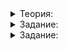 <details>
<summary>Теория:</summary>

# Заголовочные файлы и файлы с реализацией

По аналогии с подсчётом количества кирпичей научим вашего маляра считать расход краски:

```cpp
#include "wall.h"

class Painter {
public:
    void Paint(Wall& wall, Wall::Color color) const {
        wall.SetColor(color);
    }
    double CalcPaintNeeded(const Wall& wall) const {
        double height = wall.GetHeight();
        double width = wall.GetWidth();
        // Пусть расход краски считается вот так
		    return width * height * 0.4;
    }
};

```

Но подождите. Выглядит знакомо. И расход краски, и количество кирпичей зависят от площади стены. Сделаем новый файл с функцией, которая будет считать площадь по известной ширине и высоте.

square_calculation.h

```cpp
double CalcSquare(double width, double height) {
    return width * height;
}

```

Применим функцию  `CalcSquare`  для подсчёта кирпичей и краски.

builder.h

```cpp
#include "square_calculation.h"
#include "wall.h"

class Builder {
public:
    double CalcBricksNeeded(const Wall& wall) const {
        double height = wall.GetHeight();
        double width = wall.GetWidth();
        return CalcSquare(width, height) * 5;
    }
};

```

painter.h

```cpp
#include "square_calculation.h"
#include "wall.h"

class Painter {
public:
    void Paint(Wall& wall, Wall::Color color) const {
        wall.SetColor(color);
    }
    double CalcPaintNeeded(const Wall& wall) const {
        double height = wall.GetHeight();
        double width = wall.GetWidth();
        return CalcSquare(width, height) * 0.4;
    }
};

```

main.cpp

```cpp
#include "builder.h"
#include "painter.h"
#include <iostream>

using namespace std;

int main() {
    Builder tom;
    Painter bill;
    Wall wall(3.5, 2.45);

    cout << tom.CalcBricksNeeded(wall) << endl;
    cout << bill.CalcPaintNeeded(wall) << endl;
}

```

Компилируем и видим многообразие ошибок:

```
In file included from painter.h:1:0,
                 from main.cpp:2:
square_calculation.h: In function 'double CalcSquare(double, double)':
square_calculation.h:1:8: error: redefinition of 'double CalcSquare(double, double)'
 double CalcSquare(double width, double height) {
        ^~~~~~~~~~
In file included from builder.h:1:0,
                 from main.cpp:1:
square_calculation.h:1:8: note: 'double CalcSquare(double, double)' previously defined here
 double CalcSquare(double width, double height) {
        ^~~~~~~~~~
In file included from painter.h:2:0,
                 from main.cpp:2:
wall.h: At global scope:
wall.h:1:7: error: redefinition of 'class Wall'
 class Wall {
       ^~~~
In file included from builder.h:2:0,
                 from main.cpp:1:
wall.h:1:7: error: previous definition of 'class Wall'
 class Wall {
       ^~~~

```

Посмотрим на первую из них: “redefinition of double CalcSquare(double, double)”. Сообщение об ошибке говорит, что у функции CalcSquare несколько определений. Разберёмся, как так вышло.

Вряд ли вам доводилось думать как компилятор. Сейчас самое время. Чтобы понять, что компилятор делает с файлами, пойдём по коду строчка за строчкой. Заменим директивy  `#include "square_calculation.h"`  на соответствующий файл. Получим:

builder.h

```cpp
double CalcSquare(double width, double height) {
    return width * height;
}

#include "wall.h"

class Builder {
public:
    double CalcBricksNeeded(const Wall& wall) const {
        double height = wall.GetHeight();
        double width = wall.GetWidth();
        return CalcSquare(width, height) * 5;
    }
};

```

painter.h

```cpp
double CalcSquare(double width, double height) {
    return width * height;
}

#include "wall.h"

class Painter {
public:
    void Paint(Wall& wall, Wall::Color color) const {
        wall.SetColor(color);
    }
    double CalcPaintNeeded(const Wall& wall) const {
        double height = wall.GetHeight();
        double width = wall.GetWidth();
        return CalcSquare(width, height) * 0.4;
    }
};

```

А теперь заменим  `#include "builder.h"`  и  `#include "painter.h"`  в main.cpp:

```cpp
double CalcSquare(double width, double height) {
    return width * height;
}

#include "wall.h"

class Builder {
public:
    double CalcBricksNeeded(const Wall& wall) const {
        double height = wall.GetHeight();
        double width = wall.GetWidth();
        return CalcSquare(width, height) * 5;
    }
};

double CalcSquare(double width, double height) {
    return width * height;
}

#include "wall.h"

class Painter {
public:
    void Paint(Wall& wall, Wall::Color color) const {
        wall.SetColor(color);
    }
    double CalcPaintNeeded(const Wall& wall) const {
        double height = wall.GetHeight();
        double width = wall.GetWidth();
        return CalcSquare(width, height) * 0.4;
    }
};

#include <iostream>

using namespace std;

int main() {
    Builder tom;
    Painter bill;
    Wall wall(3.5, 2.45);

    cout << tom.CalcBricksNeeded(wall) << endl;
    cout << bill.CalcPaintNeeded(wall) << endl;
}

```

Получилось, что в одном файле две функции  `CalcSquare`, и обе определены — имеют тело. Компилятор не сравнивает, одинаковая ли у этих функций реализация. Он просто видит, что их две, и знает: у каждой функции может быть только одно тело.

А теперь к самому интересному — исправлению ошибки. Если вы внимательны, наверняка уже заметили: файл  `main`  имеет расширение .cpp, а добавленные файлы — расширение .h. И те, и другие написаны на языке С++, и глобальной разницы между ними нет.

Файлы с расширением .h или реже .hpp называются заголовочными, а файлы с расширением .cpp — файлами с реализацией. Заголовочные файлы содержат объявления функций, а файлы с реализацией — определения функций.

Оставим определение функции в square_calculation.h и добавим файл square_calculation.cpp.

square_calculation.h

```cpp
double CalcSquare(double width, double height);

```

square_calculation.cpp

```cpp
double CalcSquare(double height, double width) {
    return width * height;
}

```

После замены  `#include`  “builder.h” и  `#include`  “painter.h” main.cpp будет выглядеть так:

```cpp
double CalcSquare(double width, double height);

#include "wall.h"

class Builder {
public:
    double CalcBricksNeeded(const Wall& wall) const {
        double height = wall.GetHeight();
        double width = wall.GetWidth();
        return CalcSquare(width, height) * 5;
    }
};

double CalcSquare(double width, double height);

#include "wall.h"

class Painter {
public:
    void Paint(Wall& wall, Wall::Color color) const {
        wall.SetColor(color);
    }
    double CalcPaintNeeded(const Wall& wall) const {
        double height = wall.GetHeight();
        double width = wall.GetWidth();
        return CalcSquare(width, height) * 0.4;
    }
};

#include <iostream>

using namespace std;

int main() {
    Builder tom;
    Painter bill;
    Wall wall(3.5, 2.45);

    cout << tom.CalcBricksNeeded(wall) << endl;
    cout << bill.CalcPaintNeeded(wall) << endl;
}

```

Больше проблемы с двумя определениями функции  `CalcSquare`  нет.

В мире больших реальных проектов практически не бывает заголовочных файлов с одной функцией. Обычно в них гораздо больше информации. Поэтому принято включать заголовочный файл в соответствующий файл с реализацией и называть их одинаково, но с разными расширениями. То есть в финальном варианте файл square_calculation.cpp будет выглядеть так:

```cpp
#include "square_calculation.h"

double CalcSquare(double width, double height) {
    return width * height;
}
```

</details>

<details>
<summary>Задание:</summary>

## Задание 1

Выделите в отдельный файл wall.cpp определения методов класса  `Wall`.

**Пример**

```
double w = 3.5;
  double h = 2.45;
  Wall wall(w, h);
  // wall.GetWidth() == w
  // wall.GetHeight() == h

  wall.SetColor(Wall::Color::BLUE);

  // wall.GetColor() == Wall::Color::BLUE
  // wall.GetWidth() == w
  // wall.GetHeight() == h

```

### Подсказка

Ещё один пример определения метода класса  `Wall`:

```cpp
double Wall::GetHeight() const {
    return height_;
}
```

</details>

<details>
<summary>Задание:</summary>

## Задание 2

Строитель Том построил стену. Маляр Билл покрасил её в ваш любимый цвет. Теперь нужен столяр Джек. Он сможет сказать, сколько на эту стену поместится красивых полок для вашей коллекции музыкальных шкатулок. Создайте новый класс  `Carpenter`. Пусть у него будет метод класса, считающий количество полок исходя из того, что на два квадратных метра стены можно повесить одну полку. Назовите этот метод  `CalcShelves`. В качестве параметра он должен получать объект класса  `Wall`.

**Пример**

```
Carpenter jack;
Wall wall(3.5, 2.45);
// jack.CalcShelves(wall) == 4

```

### Подсказка

Количество полок — целое число, а файл square_calculation.h должен быть включён всего один раз.

</details>
